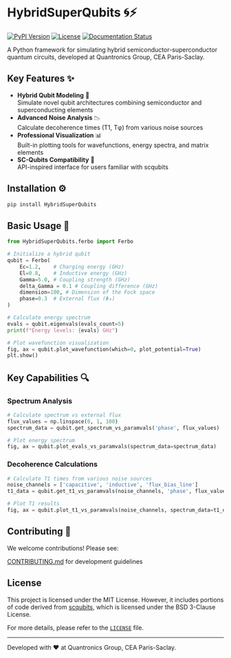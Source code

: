 # HybridSuperQubits 🌀⚡

[![PyPI Version](https://img.shields.io/pypi/v/HybridSuperQubits)](https://pypi.org/project/HybridSuperQubits/)
[![License](https://img.shields.io/badge/License-MIT-blue.svg)](https://opensource.org/licenses/MIT)
[![Documentation Status](https://readthedocs.org/projects/hybridsuperqubits/badge/?version=latest)](https://hybridsuperqubits.readthedocs.io/en/latest/?badge=latest)

A Python framework for simulating hybrid semiconductor-superconductor quantum circuits, developed at Quantronics Group, CEA Paris-Saclay.

## Key Features ✨
- **Hybrid Qubit Modeling** 🔬  
  Simulate novel qubit architectures combining semiconductor and superconducting elements
- **Advanced Noise Analysis** 📉  
  Calculate decoherence times (T1, Tφ) from various noise sources
- **Professional Visualization** 📊  
  Built-in plotting tools for wavefunctions, energy spectra, and matrix elements
- **SC-Qubits Compatibility** 🔄  
  API-inspired interface for users familiar with scqubits

## Installation ⚙️
```bash
pip install HybridSuperQubits
```

## Basic Usage 🚀

```python
from HybridSuperQubits.ferbo import Ferbo

# Initialize a hybrid qubit
qubit = Ferbo(
    Ec=1.2,    # Charging energy (GHz)
    El=0.8,    # Inductive energy (GHz)
    Gamma=5.0, # Coupling strength (GHz)
    delta_Gamma = 0.1 # Coupling difference (GHz)
    dimension=100, # Dimension of the Fock space
    phase=0.3  # External flux (Φ₀)
)

# Calculate energy spectrum
evals = qubit.eigenvals(evals_count=5)
print(f"Energy levels: {evals} GHz")

# Plot wavefunction visualization
fig, ax = qubit.plot_wavefunction(which=0, plot_potential=True)
plt.show()
```

## Key Capabilities 🔍

### Spectrum Analysis

```python
# Calculate spectrum vs external flux
flux_values = np.linspace(0, 1, 100)
spectrum_data = qubit.get_spectrum_vs_paramvals('phase', flux_values)

# Plot energy spectrum
fig, ax = qubit.plot_evals_vs_paramvals(spectrum_data=spectrum_data)
```

### Decoherence Calculations
```python
# Calculate T1 times from various noise sources
noise_channels = ['capacitive', 'inductive', 'flux_bias_line']
t1_data = qubit.get_t1_vs_paramvals(noise_channels, 'phase', flux_values)

# Plot T1 results
fig, ax = qubit.plot_t1_vs_paramvals(noise_channels, spectrum_data=t1_data)
```

## Contributing 🤝

We welcome contributions! Please see:

[CONTRIBUTING.md](CONTRIBUTING.md) for development guidelines

## License

This project is licensed under the MIT License. However, it includes portions of code derived from 
[scqubits](https://github.com/scqubits/scqubits), which is licensed under the BSD 3-Clause License.

For more details, please refer to the [`LICENSE`](./LICENSE) file.

---

Developed with ❤️ at Quantronics Group, CEA Paris-Saclay.

